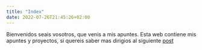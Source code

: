 ```yaml
---
title: "Index"
date: 2022-07-26T21:45:26+02:00
---
```

Bienvenidos seais vosotros, que venis a mis apuntes.
Esta web contiene mis apuntes y proyectos, si quereis saber mas dirigios al siguiente [post](https://santiagopastor.xyz/posts/hola/)

